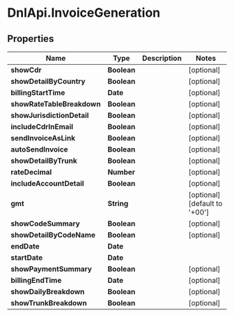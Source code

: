 # DnlApi.InvoiceGeneration

## Properties
Name | Type | Description | Notes
------------ | ------------- | ------------- | -------------
**showCdr** | **Boolean** |  | [optional] 
**showDetailByCountry** | **Boolean** |  | [optional] 
**billingStartTime** | **Date** |  | [optional] 
**showRateTableBreakdown** | **Boolean** |  | [optional] 
**showJurisdictionDetail** | **Boolean** |  | [optional] 
**includeCdrInEmail** | **Boolean** |  | [optional] 
**sendInvoiceAsLink** | **Boolean** |  | [optional] 
**autoSendInvoice** | **Boolean** |  | [optional] 
**showDetailByTrunk** | **Boolean** |  | [optional] 
**rateDecimal** | **Number** |  | [optional] 
**includeAccountDetail** | **Boolean** |  | [optional] 
**gmt** | **String** |  | [optional] [default to &#39;+00&#39;]
**showCodeSummary** | **Boolean** |  | [optional] 
**showDetailByCodeName** | **Boolean** |  | [optional] 
**endDate** | **Date** |  | 
**startDate** | **Date** |  | 
**showPaymentSummary** | **Boolean** |  | [optional] 
**billingEndTime** | **Date** |  | [optional] 
**showDailyBreakdown** | **Boolean** |  | [optional] 
**showTrunkBreakdown** | **Boolean** |  | [optional] 


